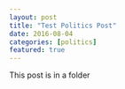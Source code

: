 ```yaml
---
layout: post
title: "Test Politics Post"
date: 2016-08-04
categories: [politics]
featured: true
---
```


This post is in a folder